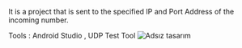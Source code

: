 It is a project that is sent to the specified IP and Port Address of the incoming number.

Tools : Android Studio , UDP Test Tool 
![Adsız tasarım](https://user-images.githubusercontent.com/49273256/176556610-19c04ed6-150e-4d12-a654-4c55035b5d7d.gif)
